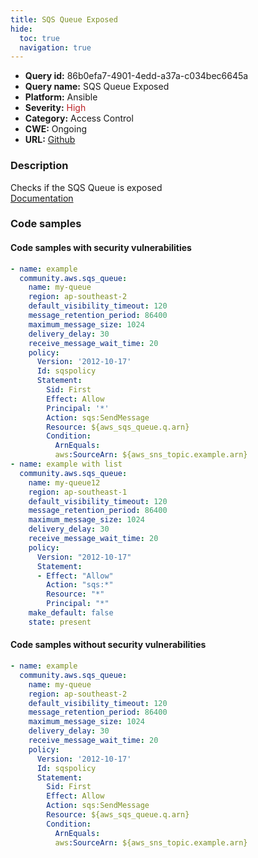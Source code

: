 ```yaml
---
title: SQS Queue Exposed
hide:
  toc: true
  navigation: true
---
```


<style>
  .highlight .hll {
    background-color: #ff171742;
  }
  .md-content {
    max-width: 1100px;
    margin: 0 auto;
  }
</style>

-   **Query id:** 86b0efa7-4901-4edd-a37a-c034bec6645a
-   **Query name:** SQS Queue Exposed
-   **Platform:** Ansible
-   **Severity:** <span style="color:#bb2124">High</span>
-   **Category:** Access Control
-   **CWE:** Ongoing
-   **URL:** [Github](https://github.com/Checkmarx/kics/tree/master/assets/queries/ansible/aws/sqs_queue_exposed)

### Description
Checks if the SQS Queue is exposed<br>
[Documentation](https://docs.ansible.com/ansible/latest/collections/community/aws/sqs_queue_module.html#parameter-policy)

### Code samples
#### Code samples with security vulnerabilities
```yaml title="Positive test num. 1 - yaml file" hl_lines="10 31"
- name: example
  community.aws.sqs_queue:
    name: my-queue
    region: ap-southeast-2
    default_visibility_timeout: 120
    message_retention_period: 86400
    maximum_message_size: 1024
    delivery_delay: 30
    receive_message_wait_time: 20
    policy:
      Version: '2012-10-17'
      Id: sqspolicy
      Statement:
        Sid: First
        Effect: Allow
        Principal: '*'
        Action: sqs:SendMessage
        Resource: ${aws_sqs_queue.q.arn}
        Condition:
          ArnEquals:
          aws:SourceArn: ${aws_sns_topic.example.arn}
- name: example with list
  community.aws.sqs_queue:
    name: my-queue12
    region: ap-southeast-1
    default_visibility_timeout: 120
    message_retention_period: 86400
    maximum_message_size: 1024
    delivery_delay: 30
    receive_message_wait_time: 20
    policy:
      Version: "2012-10-17"
      Statement:
      - Effect: "Allow"
        Action: "sqs:*"
        Resource: "*"
        Principal: "*"
    make_default: false
    state: present

```


#### Code samples without security vulnerabilities
```yaml title="Negative test num. 1 - yaml file"
- name: example
  community.aws.sqs_queue:
    name: my-queue
    region: ap-southeast-2
    default_visibility_timeout: 120
    message_retention_period: 86400
    maximum_message_size: 1024
    delivery_delay: 30
    receive_message_wait_time: 20
    policy:
      Version: '2012-10-17'
      Id: sqspolicy
      Statement:
        Sid: First
        Effect: Allow
        Action: sqs:SendMessage
        Resource: ${aws_sqs_queue.q.arn}
        Condition:
          ArnEquals:
          aws:SourceArn: ${aws_sns_topic.example.arn}

```
